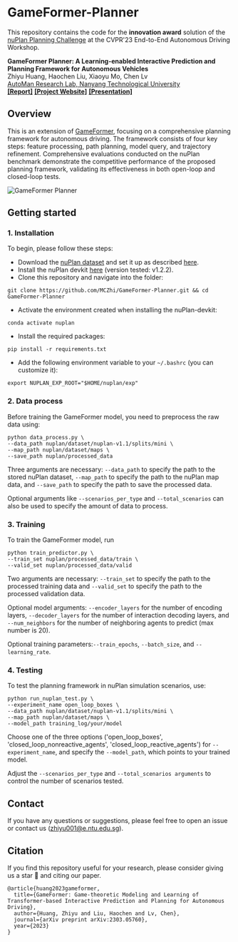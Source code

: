 # GameFormer-Planner
This repository contains the code for the **innovation award** solution of the [nuPlan Planning Challenge](https://opendrivelab.com/AD23Challenge.html#Track4) at the CVPR'23 End-to-End Autonomous Driving Workshop. 

**GameFormer Planner: A Learning-enabled Interactive Prediction and Planning Framework for Autonomous Vehicles**
<br> Zhiyu Huang, Haochen Liu, Xiaoyu Mo, Chen Lv 
<br> [AutoMan Research Lab, Nanyang Technological University](https://lvchen.wixsite.com/automan)
<br> **[[Report]](https://opendrivelab.com/e2ead/AD23Challenge/Track_4_AID.pdf)**&nbsp;**[[Project Website]](https://mczhi.github.io/GameFormer/)**&nbsp;**[[Presentation]](https://www.youtube.com/watch?t=1204&v=ZwhXilQKULY&feature=youtu.be&ab_channel=OpenDriveLab)**

## Overview
This is an extension of [GameFormer](https://arxiv.org/abs/2303.05760), focusing on a comprehensive planning framework for autonomous driving. The framework consists of four key steps: feature processing, path planning, model query, and trajectory refinement. Comprehensive evaluations conducted on the nuPlan benchmark demonstrate the competitive performance of the proposed planning framework, validating its effectiveness in both open-loop and closed-loop tests.

![GameFormer Planner](https://github.com/MCZhi/GameFormer-Planner/assets/34206160/c36cb7f1-a5b3-4cef-84e7-8d8116485cbd)

## Getting started
### 1. Installation
To begin, please follow these steps:
- Download the [nuPlan dataset](https://www.nuscenes.org/nuplan#download) and set it up as described [here](https://nuplan-devkit.readthedocs.io/en/latest/dataset_setup.html). 
- Install the nuPlan devkit [here](https://nuplan-devkit.readthedocs.io/en/latest/installation.html) (version tested: v1.2.2). 
- Clone this repository and navigate into the folder:
```
git clone https://github.com/MCZhi/GameFormer-Planner.git && cd GameFormer-Planner
```
- Activate the environment created when installing the nuPlan-devkit:
```
conda activate nuplan
```
- Install the required packages:
```
pip install -r requirements.txt
```
- Add the following environment variable to your `~/.bashrc` (you can customize it):
```
export NUPLAN_EXP_ROOT="$HOME/nuplan/exp"
```

### 2. Data process
Before training the GameFormer model, you need to preprocess the raw data using:
```
python data_process.py \
--data_path nuplan/dataset/nuplan-v1.1/splits/mini \
--map_path nuplan/dataset/maps \
--save_path nuplan/processed_data
```
Three arguments are necessary: ```--data_path``` to specify the path to the stored nuPlan dataset, ```--map_path``` to specify the path to the nuPlan map data, and ```--save_path``` to specify the path to save the processed data. 

Optional arguments like ```--scenarios_per_type``` and ```--total_scenarios``` can also be used to specify the amount of data to process.

### 3. Training
To train the GameFormer model, run
```
python train_predictor.py \
--train_set nuplan/processed_data/train \
--valid_set nuplan/processed_data/valid
```
Two arguments are necessary: ```--train_set``` to specify the path to the processed training data and ```--valid_set``` to specify the path to the processed validation data.

Optional model arguments: ```--encoder_layers``` for the number of encoding layers, ```--decoder_layers``` for the number of interaction decoding layers, and ```--num_neighbors``` for the number of neighboring agents to predict (max number is 20).

Optional training parameters:```--train_epochs```, ```--batch_size```, and ```--learning_rate```.

### 4. Testing
To test the planning framework in nuPlan simulation scenarios, use:
```
python run_nuplan_test.py \
--experiment_name open_loop_boxes \
--data_path nuplan/dataset/nuplan-v1.1/splits/mini \
--map_path nuplan/dataset/maps \
--model_path training_log/your/model
```
Choose one of the three options ('open_loop_boxes', 'closed_loop_nonreactive_agents', 'closed_loop_reactive_agents') for ```--experiment_name```, and specify the ```--model_path```, which points to your trained model.

Adjust the ```--scenarios_per_type``` and ```--total_scenarios arguments``` to control the number of scenarios tested.

## Contact
If you have any questions or suggestions, please feel free to open an issue or contact us (zhiyu001@e.ntu.edu.sg).

## Citation
If you find this repository useful for your research, please consider giving us a star &#127775; and citing our paper.

```angular2html
@article{huang2023gameformer,
  title={GameFormer: Game-theoretic Modeling and Learning of Transformer-based Interactive Prediction and Planning for Autonomous Driving},
  author={Huang, Zhiyu and Liu, Haochen and Lv, Chen},
  journal={arXiv preprint arXiv:2303.05760},
  year={2023}
}
```
